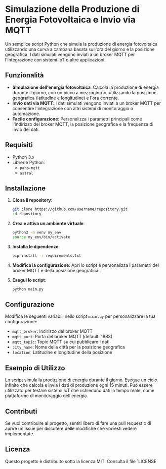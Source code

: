 # Simulazione della Produzione di Energia Fotovoltaica e Invio via MQTT

Un semplice script Python che simula la produzione di energia fotovoltaica utilizzando una curva a campana basata sull'ora del giorno e la posizione geografica. I dati simulati vengono inviati a un broker MQTT per l'integrazione con sistemi IoT o altre applicazioni.

## Funzionalità

- **Simulazione dell'energia fotovoltaica**: Calcola la produzione di energia durante il giorno, con un picco a mezzogiorno, utilizzando la posizione geografica (latitudine e longitudine) e l'ora corrente.
- **Invio dati via MQTT**: I dati simulati vengono inviati a un broker MQTT per consentire l'integrazione con altri sistemi di monitoraggio o automazione.
- **Facile configurazione**: Personalizza i parametri principali come l'indirizzo del broker MQTT, la posizione geografica e la frequenza di invio dei dati.

## Requisiti

- Python 3.x
- Librerie Python:
  - `paho-mqtt`
  - `astral`
  
## Installazione

1. **Clona il repository**:
    ```bash
    git clone https://github.com/username/repository.git
    cd repository
    ```

2. **Crea e attiva un ambiente virtuale**:
    ```bash
    python3 -m venv my_env
    source my_env/bin/activate
    ```

3. **Installa le dipendenze**:
    ```bash
    pip install -r requirements.txt
    ```

4. **Modifica la configurazione**: Apri lo script e personalizza i parametri del broker MQTT e della posizione geografica.

5. **Esegui lo script**:
    ```bash
    python main.py
    ```

## Configurazione

Modifica le seguenti variabili nello script `main.py` per personalizzare la tua configurazione:

- `mqtt_broker`: Indirizzo del broker MQTT
- `mqtt_port`: Porta del broker MQTT (default: 1883)
- `mqtt_topic`: Topic MQTT su cui pubblicare i dati
- `city_name`: Nome della città per la posizione geografica
- `location`: Latitudine e longitudine della posizione

## Esempio di Utilizzo

Lo script simula la produzione di energia durante il giorno. Esegue un ciclo infinito che calcola e invia i dati di produzione ogni 15 minuti. Può essere utilizzato per testare sistemi IoT che richiedono dati in tempo reale, come piattaforme di monitoraggio dell'energia.

## Contributi

Se vuoi contribuire al progetto, sentiti libero di fare una pull request o di aprire un issue per discutere delle modifiche che vorresti vedere implementate.

## Licenza

Questo progetto è distribuito sotto la licenza MIT. Consulta il file `LICENSE
